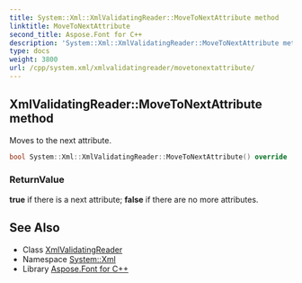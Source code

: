 ```yaml
---
title: System::Xml::XmlValidatingReader::MoveToNextAttribute method
linktitle: MoveToNextAttribute
second_title: Aspose.Font for C++
description: 'System::Xml::XmlValidatingReader::MoveToNextAttribute method. Moves to the next attribute in C++.'
type: docs
weight: 3800
url: /cpp/system.xml/xmlvalidatingreader/movetonextattribute/
---
```

## XmlValidatingReader::MoveToNextAttribute method


Moves to the next attribute.

```cpp
bool System::Xml::XmlValidatingReader::MoveToNextAttribute() override
```


### ReturnValue

**true** if there is a next attribute; **false** if there are no more attributes.

## See Also

* Class [XmlValidatingReader](../)
* Namespace [System::Xml](../../)
* Library [Aspose.Font for C++](../../../)
